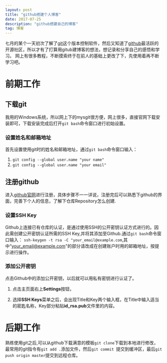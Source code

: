 ```yaml
---
layout: post
title: "github搭建个人博客"
date: 2017-07-25 
description: "github搭建自己的博客"
tag: 博客 
---   
```

七月的某个一天初次了解了[git](https://git-scm.com/)这个版本控制软件，然后又知道了[github](https://github.com/)最活跃的开源社区，所以才有了打算用gitub建博客的想法，想记录和分享自己的感悟和学习。
网上有很多教程，不断摸索终于在前人的基础上更改了下，先使用着再不断学习吧。

# 前期工作

## 下载git

我用的Windows系统，所以网上下的mysgit很方便，网上很多，直接官网下载安装即可，下载安装完成后打开`git bash`命令窗口进行初始设置。 

### 设置姓名和邮箱地址

首先设置使用git时的姓名和邮箱地址，通过`git bash`命令窗口输入：

1. `git config --global user.name "your name"`
2. `git config --global user.name "your email"`

## 注册github

进入[github官网](https://github.com/)进行注册，具体步骤不一一详说，注册完后可以熟悉下github的界面，完善下个人的信息，了解下仓库Repository怎么创建.

### 设置SSH Key

Github上连接已有仓库的认证，是通过使用SSH的公开密钥认证方式进行的。因此需创建公开密钥认证所需的SSH Key,并将其添加至Github.通过`git bash`命令窗口输入：
`ssh-keygen -t rsa -C "your_email@example.com`,其中“your_email@example.com"的部分请改成在创建账户时用的邮箱地址，按提示进行操作。

### 添加公开密钥

点击Github中的添加公开密钥，以后就可以用私有密钥进行认证了。
 


1. 点击主页面右上**Settings**按钮，


2. 选择**SSH Keys**菜单之后，会出现Title和Key两个输入框，在Title中输入适当的密匙名称，Key部分粘贴**id_rsa.pub**文件里的内容。    

# 后期工作

熟练使用git之后,可以从github下载满意的模板`git clone`下载到本地进行修改，最常用的git指令有`git add .`添加文件，然后`git commit `提交到缓冲区，最后`git push origin master`提交到远程仓库。

